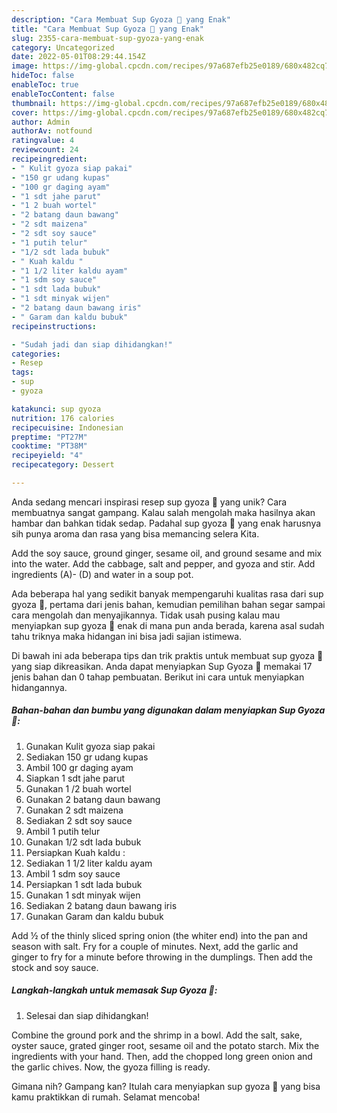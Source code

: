 ```yaml
---
description: "Cara Membuat Sup Gyoza 🍲 yang Enak"
title: "Cara Membuat Sup Gyoza 🍲 yang Enak"
slug: 2355-cara-membuat-sup-gyoza-yang-enak
category: Uncategorized
date: 2022-05-01T08:29:44.154Z
image: https://img-global.cpcdn.com/recipes/97a687efb25e0189/680x482cq70/sup-gyoza-foto-resep-utama.jpg
hideToc: false
enableToc: true
enableTocContent: false
thumbnail: https://img-global.cpcdn.com/recipes/97a687efb25e0189/680x482cq70/sup-gyoza-foto-resep-utama.jpg
cover: https://img-global.cpcdn.com/recipes/97a687efb25e0189/680x482cq70/sup-gyoza-foto-resep-utama.jpg
author: Admin
authorAv: notfound
ratingvalue: 4
reviewcount: 24
recipeingredient:
- " Kulit gyoza siap pakai"
- "150 gr udang kupas"
- "100 gr daging ayam"
- "1 sdt jahe parut"
- "1 2 buah wortel"
- "2 batang daun bawang"
- "2 sdt maizena"
- "2 sdt soy sauce"
- "1 putih telur"
- "1/2 sdt lada bubuk"
- " Kuah kaldu "
- "1 1/2 liter kaldu ayam"
- "1 sdm soy sauce"
- "1 sdt lada bubuk"
- "1 sdt minyak wijen"
- "2 batang daun bawang iris"
- " Garam dan kaldu bubuk"
recipeinstructions:

- "Sudah jadi dan siap dihidangkan!"
categories:
- Resep
tags:
- sup
- gyoza

katakunci: sup gyoza 
nutrition: 176 calories
recipecuisine: Indonesian
preptime: "PT27M"
cooktime: "PT38M"
recipeyield: "4"
recipecategory: Dessert

---
```





Anda sedang mencari inspirasi resep sup gyoza 🍲 yang unik? Cara membuatnya sangat gampang. Kalau salah mengolah maka hasilnya akan hambar dan bahkan tidak sedap. Padahal sup gyoza 🍲 yang enak harusnya sih punya aroma dan rasa yang bisa memancing selera Kita.





Add the soy sauce, ground ginger, sesame oil, and ground sesame and mix into the water. Add the cabbage, salt and pepper, and gyoza and stir. Add ingredients (A)- (D) and water in a soup pot.

Ada beberapa hal yang sedikit banyak mempengaruhi kualitas rasa dari sup gyoza 🍲, pertama dari jenis bahan, kemudian pemilihan bahan segar sampai cara mengolah dan menyajikannya. Tidak usah pusing kalau mau menyiapkan sup gyoza 🍲 enak di mana pun anda berada, karena asal sudah tahu triknya maka hidangan ini bisa jadi sajian istimewa.






Di bawah ini ada beberapa tips dan trik praktis untuk membuat sup gyoza 🍲 yang siap dikreasikan. Anda dapat menyiapkan Sup Gyoza 🍲 memakai 17 jenis bahan dan 0 tahap pembuatan. Berikut ini cara untuk menyiapkan hidangannya.

<!--inarticleads1-->

##### Bahan-bahan dan bumbu yang digunakan dalam menyiapkan Sup Gyoza 🍲:

1. Gunakan  Kulit gyoza siap pakai
1. Sediakan 150 gr udang kupas
1. Ambil 100 gr daging ayam
1. Siapkan 1 sdt jahe parut
1. Gunakan 1 /2 buah wortel
1. Gunakan 2 batang daun bawang
1. Gunakan 2 sdt maizena
1. Sediakan 2 sdt soy sauce
1. Ambil 1 putih telur
1. Gunakan 1/2 sdt lada bubuk
1. Persiapkan  Kuah kaldu :
1. Sediakan 1 1/2 liter kaldu ayam
1. Ambil 1 sdm soy sauce
1. Persiapkan 1 sdt lada bubuk
1. Gunakan 1 sdt minyak wijen
1. Sediakan 2 batang daun bawang iris
1. Gunakan  Garam dan kaldu bubuk


Add ½ of the thinly sliced spring onion (the whiter end) into the pan and season with salt. Fry for a couple of minutes. Next, add the garlic and ginger to fry for a minute before throwing in the dumplings. Then add the stock and soy sauce. 

<!--inarticleads2-->

##### Langkah-langkah untuk memasak Sup Gyoza 🍲:


1. Selesai dan siap dihidangkan!

Combine the ground pork and the shrimp in a bowl. Add the salt, sake, oyster sauce, grated ginger root, sesame oil and the potato starch. Mix the ingredients with your hand. Then, add the chopped long green onion and the garlic chives. Now, the gyoza filling is ready. 

Gimana nih? Gampang kan? Itulah cara menyiapkan sup gyoza 🍲 yang bisa kamu praktikkan di rumah. Selamat mencoba!
